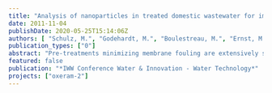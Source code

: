 ```yaml
---
title: "Analysis of nanoparticles in treated domestic wastewater for improved understanding and prevention of membrane fouling"
date: 2011-11-04
publishDate: 2020-05-25T15:14:06Z
authors: [ "Schulz, M.", "Godehardt, M.", "Boulestreau, M.", "Ernst, M.", "miehe", "Lesjean, B.", "Jekel, M." ]
publication_types: ["0"]
abstract: "Pre-treatments minimizing membrane fouling are extensively studied, to extend membrane life span and decrease the operating costs. In this study, the effect of several pre-treatment options before tertiary membrane treatment was investigated with a submicron particle counter from Nanosight (UK). This device using the Nanoparticle Tracking Analysis method is able to measure the particle size distribution and the absolute particle concentration of particles between 50 and 1000 nm in secondary effluent. The goal of this study is to enhance the understanding of MF/UF membrane fouling by monitoring the submicron particle fraction in the water. Experiments were carried out at lab-scale. Reliability and reproducibility of the device were determined as well as the impact of the pre-filtration on the measurements. The impact of ozonation (0-15 mg O3/L) and/or coagulation (0-12 mg Fe3+/L) on particle size distribution and on the filtration performance was studied on a polyethersulfone ultrafiltration membrane. Results showed a clear relationship between the amount of nanoparticles below 200 nm and the filtration behavior. Lower particle concentrations in this size range resulted in lower flux decline due to reversible fouling. Coagulation and ozonation pre-treatment decreased the particle concentration below 200 nm. The combination of ozonation/coagulation shows synergistic effects and leads to an additional decrease of submicron particle content and further improvement of the filtration performance. Long term impact on hydraulic irreversible fouling still needs to be clarified."
featured: false
publication: "*IWW Conference Water & Innovation - Water Technology*"
projects: ["oxeram-2"]
---
```


